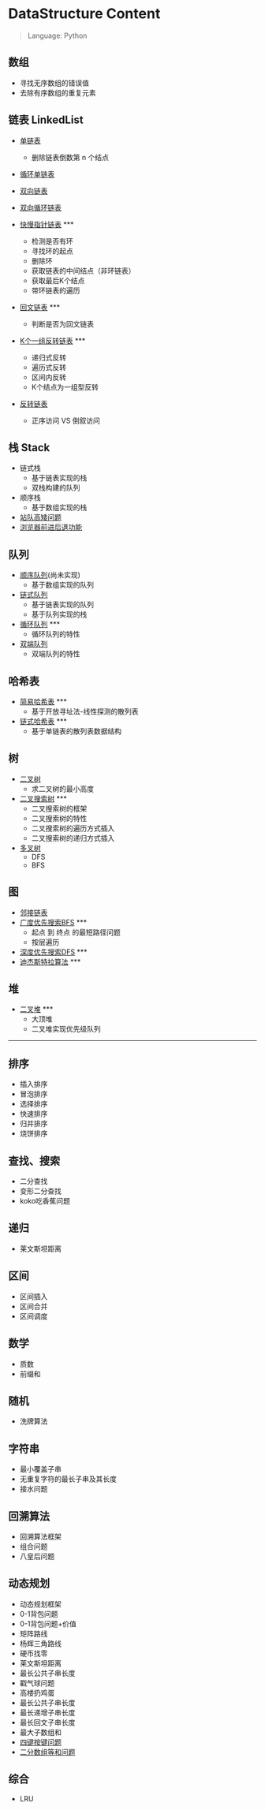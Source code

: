 # DataStructure Content

>Language: Python 

## 数组
- 寻找无序数组的错误值
- 去除有序数组的重复元素

## 链表 LinkedList
- [单链表](LinkedList/SinglyLinkedList.py)
    - 删除链表倒数第 n 个结点
- [循环单链表](LinkedList/CircularLinkedList.py)
- [双向链表](LinkedList/DoubleLinkedList.py)
- [双向循环链表](LinkedList/DoubleCircularLinkedList.py)
- [快慢指针链表](LinkedList/DoublePointerLinkedList.py) ***
    - 检测是否有环
    - 寻找环的起点
    - 删除环
    - 获取链表的中间结点（非环链表）
    - 获取最后K个结点
    - 带环链表的遍历

- [回文链表](LinkedList/PalindromeList.py) ***
    - 判断是否为回文链表
- [K个一组反转链表](LinkedList/ReverseKGroup.py) ***
    - 递归式反转
    - 遍历式反转
    - 区间内反转
    - K个结点为一组型反转
- [反转链表](LinkedList/ReverseList.py)
    - 正序访问 VS 倒叙访问

## 栈 Stack
- 链式栈
    - 基于链表实现的栈
    - 双栈构建的队列
- 顺序栈
    - 基于数组实现的栈
- [站队高矮问题](Stack/nextGreaterElement.py)
- [浏览器前进后退功能](Stack/Browser.py)

## 队列
- [顺序队列](Queue/ArrayQueue.py)(尚未实现)
    - 基于数组实现的队列
- [链式队列](Queue/LinkedQueue.py)
    - 基于链表实现的队列
    - 基于队列实现的栈
- [循环队列](Queue/CircularQueue.py) ***
    - 循环队列的特性
- [双端队列](Queue/Deque.py)
    - 双端队列的特性

## 哈希表
- [简易哈希表](HashTable/SimplyHashTable.py) ***
    - 基于开放寻址法-线性探测的散列表
- [链式哈希表](HashTable/LinkedHashTable.py) ***
    - 基于单链表的散列表数据结构

## 树
- [二叉树](Tree/BinaryTree.py)
    - 求二叉树的最小高度
- [二叉搜索树](Tree/binary_search_tree.py) ***
    - 二叉搜索树的框架
    - 二叉搜索树的特性
    - 二叉搜索树的遍历方式插入
    - 二叉搜索树的递归方式插入
- [多叉树](Tree/multi_tree.py)
    - DFS
    - BFS

## 图
- [邻接链表](Graph/AdjacencyList.py)
- [广度优先搜索BFS](Graph/BFS.py) ***
    - 起点 到 终点 的最短路径问题
    - 按层遍历
- [深度优先搜索DFS](Graph/DFS.py) ***
- [迪杰斯特拉算法](Graph/dijkstra.py) ***

## 堆
- [二叉堆](Heap/priority_heap_max.py) ***
    - 大顶堆
    - 二叉堆实现优先级队列


---

## 排序

- 插入排序
- 冒泡排序
- 选择排序
- 快速排序
- 归并排序
- 烧饼排序

## 查找、搜索
- 二分查找
- 变形二分查找
- koko吃香蕉问题

## 递归
- 莱文斯坦距离

## 区间
- 区间插入
- 区间合并
- 区间调度

## 数学
- 质数
- 前缀和

## 随机
- 洗牌算法

## 字符串
- 最小覆盖子串
- 无重复字符的最长子串及其长度
- 接水问题

## 回溯算法
- 回溯算法框架
- 组合问题
- 八皇后问题

## 动态规划
- 动态规划框架
- 0-1背包问题
- 0-1背包问题+价值
- 矩阵路线
- 杨辉三角路线
- 硬币找零
- 莱文斯坦距离
- 最长公共子串长度
- 戳气球问题
- 高楼扔鸡蛋
- 最长公共子串长度
- 最长递增子串长度
- 最长回文子串长度
- 最大子数组和
- [四键按键问题](DynamicProgramming/print_most_a.py)
- [二分数组等和问题](DynamicProgramming/split_eq_sum_set.py)


## 综合
- LRU



